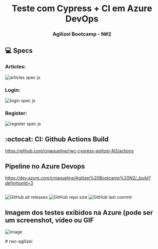 <h1 align="center">
    Teste com Cypress + CI em Azure DevOps
</h1>
<h3 align="center">
    Agilizei Bootcamp - N#2    
</h3>

## 💻 Specs


### Articles:

![articles spec js](https://user-images.githubusercontent.com/78482349/116488298-6cc75500-a868-11eb-99c6-3efd70a71727.gif)

### Login:
![login spec js](https://user-images.githubusercontent.com/78482349/116488372-9b453000-a868-11eb-9567-a64a6aee037c.gif)

### Register:
![register spec js](https://user-images.githubusercontent.com/78482349/116488438-c465c080-a868-11eb-8b41-9b32d23216a1.gif)


## :octocat: CI: Github Actions Build
https://github.com/cnjaqueline/rwc-cypress-agilizei-N3/actions

## Pipeline no Azure Devops
https://dev.azure.com/cnjaqueline/Agilizei%20Bootcamp%20N2/_build?definitionId=3

##

![GitHub all releases](https://img.shields.io/github/downloads/cnjaqueline/api-cypress-agilizei/total?color=%2300FF00&label=Cypress&logo=cypress)
![GitHub repo size](https://img.shields.io/github/repo-size/cnjaqueline/api-cypress-agilizei)
![GitHub last commit](https://img.shields.io/github/last-commit/cnjaqueline/api-cypress-agilizei?color=%23FFFF00&logo=github)





    
## Imagem dos testes exibidos na Azure (pode ser um screenshot, vídeo ou GIF

![image](https://user-images.githubusercontent.com/78482349/114283260-45c2f380-9a1f-11eb-8871-7db7db5e14f5.png)


﻿# rwc-agilizei
